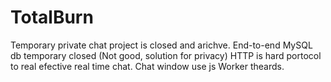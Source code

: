# TotalBurn
Temporary private chat project is closed and arichve.
End-to-end
MySQL db temporary closed (Not good, solution for privacy)
HTTP is hard portocol to real efective real time chat.
Chat window use js Worker theards.
